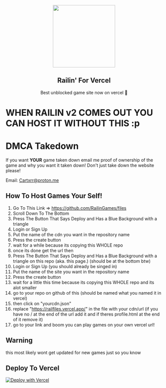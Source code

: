 <p align="center">
<img style="height: 200px;" src="https://railingames.github.io/imgs/Logo.png">
</p>
<h2 align="center">Railin' For Vercel</h2>
<p align="center">Best unblocked game site now on vercel 🍕</p>

# WHEN RAILIN v2 COMES OUT YOU CAN HOST IT WITHOUT THIS :p

# DMCA Takedown 
 If you want **YOUR** game taken down email me proof of ownership of the game and why you want it taken down! Don't just take down the website please! 
 
 Email: [Cartxrr@proton.me](mailto:Cartxrr@proton.me) 

## How To Host Games Your Self!

1. Go To This Link => https://github.com/RailinGames/files 
2. Scroll Down To The Bottom
3. Press The Button That Says Deploy and Has a Blue Background with a triangle
4. Login or Sign Up
5. Put the name of the cdn you want in the repository name
6. Press the create button 
7. wait for a while because its copying this WHOLE repo
8. once its done get the url then
9. Press The Button That Says Deploy and Has a Blue Background with a triangle on this repo (aka. this page.) (should be at the bottom btw)
10. Login or Sign Up (you should already be singed in)
11. Put the name of the site you want in the repository name
12. Press the create button 
13. wait for a little this time because its copying this WHOLE repo and its alot smaller
14. go to your repo on github of this (should be named what you named it in vercel)
15. then click on "yourcdn.json"
16. replace "https://railfiles.vercel.app/" in the file with your cdn/url
(if you have no / at the end of the url add it and if theres profile.html at the end of it remove it) 
17. go to your link and boom you can play games on your own vercel url!

## Warning
this most likely wont get updated for new games just so you know

## Deploy To Vercel
[![Deploy with Vercel](https://vercel.com/button)](https://vercel.com/new/clone?repository-url=https%3A%2F%2Fgithub.com%2FRailinGames%2FRailin-For-Vercel&demo-title=Railin%20For%20Vercel&demo-description=yippie%20you%20made%20it%20far!)
